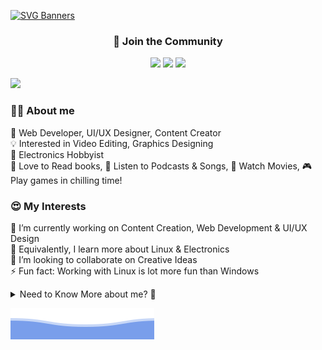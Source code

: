 [![SVG Banners](https://svg-banners.vercel.app/api?type=luminance&text1=Wisdom%20Fox&width=1000&height=200)](https://github.com/narainkarthikv/svg-banners)

<h3 align="center">
  🙋 Join the Community
</h3>

<p align="center">
  <a href="https://ko-fi.com/wisdom-fox" target="_blank"><img src="https://img.shields.io/badge/Ko--fi-F16061?style=for-the-badge&logo=ko-fi&logoColor=white"></a>
  <a href="https://www.patreon.com/user?u=72747187" target="_blank"><img src="https://img.shields.io/badge/Patreon-F96854?style=for-the-badge&logo=patreon&logoColor=white"></a>
  <a href="https://discord.gg/cb6tqTfk" target="_blank"><img src="https://img.shields.io/badge/Discord-5865F2?style=for-the-badge&logo=discord&logoColor=white"></a>
</p>

![](https://komarev.com/ghpvc/?username=narainkarthikv&color=brightgreen)

<h3 align="left">
  🧑‍🏫 About me
</h3>

📖 Web Developer, UI/UX Designer, Content Creator  
💡 Interested in Video Editing, Graphics Designing  
🪫 Electronics Hobbyist  
📘 Love to Read books, 🎵 Listen to Podcasts & Songs, 🎥 Watch Movies, 🎮 Play games in chilling time!

<h3 align="left">
  😍 My Interests 
</h3>

🔭 I’m currently working on Content Creation, Web Development & UI/UX Design  
🌱 Equivalently, I learn more about Linux & Electronics  
👯 I’m looking to collaborate on Creative Ideas  
⚡ Fun fact: Working with Linux is lot more fun than Windows

<details>
  
<summary>Need to Know More about me? 🔎</summary>

<h3 align="center">
  📫 Social Profiles
</h3>

  <p align="center">
      <a href="https://www.linkedin.com/in/narainkarthik-vellingiri/" target="_blank"><img src="https://img.shields.io/badge/LinkedIn-0077B5?style=for-the-badge&logo=linkedin&logoColor=white" style="border-radius: 20px"></a>
      <a href="https://narainkarthikv.github.io/Portfolio" target="_blank"><img src="https://img.shields.io/badge/Portfolio-%23000000.svg?style=for-the-badge&logo=firefox&logoColor=#FF7139" style="border-radius: 20px"></a>
      <a href="https://www.gitlab.com/narainkarthikv" target="_blank"><img src="https://img.shields.io/badge/gitlab-%23181717.svg?style=for-the-badge&logo=gitlab&logoColor=white" style="border-radius: 20px"></a>
      <a href="https://leetcode.com/Narainkarthik31/" target="_blank"><img src="https://img.shields.io/badge/LeetCode-FFA116?style=for-the-badge&logo=LeetCode&logoColor=black" style="border-radius: 20px"></a>
      <a href="https://www.codechef.com/users/narainv" target="_blank"> <a href="https://www.geeksforgeeks.org/user/narainkarthik812/" target="_blank"><img src="https://img.shields.io/badge/GeeksforGeeks-298D46?style=for-the-badge&logo=geeksforgeeks&logoColor=white" style="border-radius: 20px"></a>
      <a href="https://www.codingninjas.com/studio/profile/Narainkarthikv" target="_blank"><img src="https://img.shields.io/badge/Coding%20Ninjas-DD6620?style=for-the-badge&logo=codingninjas&logoColor=white" style="border-radius: 20px"></a>
      <a href="https://steamcommunity.com/profiles/76561199130656975/" target="_blank"><img src="https://img.shields.io/badge/Steam-000000?style=for-the-badge&logo=steam&logoColor=white" style="border-radius: 20px"></a>
      <a href="https://open.spotify.com/user/31kjez2sc5umwskdatczxceb3xdi?si=gM0fW9oQRkuFm7W3UuCE8A&nd=1" target="_blank"><img src="https://img.shields.io/badge/Spotify-1ED760?&style=for-the-badge&logo=spotify&logoColor=white" style="border-radius: 20px"></a>
  </p>

<h3 align="center">
  💻 My Tech Stack
</h3>

<p align="center">
  <a href="#">
    <img src="https://skillicons.dev/icons?i=c,cpp,html,css,javascript,mongodb,express,react,nodejs,figma,bootstrap,materialui," />
  </a>
  <a href="#">
    <img src="https://skillicons.dev/icons?i=git,github,gitlab,ansible,postman,notion,linux,docker,kubernetes,githubactions" />
  </a>
</p>

<h3 align="center">
  🌟 Featured Projects
</h3>

<p align="center">
  <a href="https://wisdomfox-fit-track.netlify.app/"> <img src="https://github.com/narainkarthikv/narainkarthikv/blob/main/assets/images/fit-track.jpg" height="75px" width="75px" target="_blank"/></a>
  <a href="https://wisdomfox-sticky-memo.netlify.app/"> <img src="https://github.com/narainkarthikv/narainkarthikv/blob/main/assets/images/sticky-memo.jpg" height="75px" width="75px" target="_blank"/></a>
  <a href="https://nmoji.netlify.app/"> <img src="https://github.com/narainkarthikv/narainkarthikv/blob/main/assets/images/nmoji.jpg" height="75px" width="75px" target="_blank"/></a>
  <a href="https://contribution-cards.netlify.app/"> <img src="https://github.com/narainkarthikv/narainkarthikv/blob/main/assets/images/contribution-cards.jpg" height="75px" width="75px" target="_blank"/></a>
</p>

![Github stats](https://github-readme-stats.vercel.app/api?username=narainkarthikv&theme=blueberry&count_private=true&hide_border=true&line_height=20)
![Top Langs](https://github-readme-stats.vercel.app/api/top-langs/?username=narainkarthikv&layout=compact&theme=blueberry&count_private=true&hide_border=true)

</details>

![SVG Banners](https://github.com/narainkarthikv/narainkarthikv/blob/main/assets/svg/wavy-footer.svg)

<!-- 

Need to tweak more features

![status](https://nocache.advaith.workers.dev?url=https://img.shields.io/endpoint?url=https://dev.discordprofiles.me/api/badge/status/824717510762299464?simple=true)
![playing](https://nocache.advaith.workers.dev?url=https://img.shields.io/endpoint?url=https://dev.discordprofiles.me/api/badge/playing/824717510762299464)
![vscode](https://nocache.advaith.workers.dev?url=https://img.shields.io/endpoint?url=https://dev.discordprofiles.me/api/badge/vscode/824717510762299464)
[![spotify](https://nocache.advaith.workers.dev?url=https://img.shields.io/endpoint?url=https://dev.discordprofiles.me/api/badge/spotify/824717510762299464)](https://dev.discordprofiles.me/openspotify/824717510762299464) 
-->
